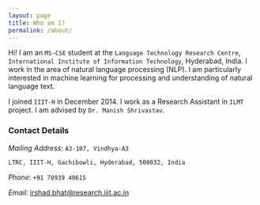 ```yaml
---
layout: page
title: Who am I?
permalink: /about/
---
```


Hi! I am an ``MS-CSE`` student at the `Language Technology Research Centre`, `International Institute of Information Technology`, Hyderabad, India. I work in the area of natural language processing (NLP). I am particularly interested in machine learning for processing and understanding of natural language text. 

I joined `IIIT-H` in December 2014. I work as a Research Assistant in `ILMT` project. I am advised by `Dr. Manish Shrivastav`.

### Contact Details

*Mailing Address*: `A3-107, Vindhya-A3`

`LTRC, IIIT-H, Gachibowli, Hyderabad, 500032, India`

*Phone*: `+91 78939 40615`

*Email*: [irshad.bhat@research.iiit.ac.in](mailto:irshad.bhat@research.iiit.ac.in)
